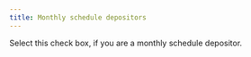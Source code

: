 ```yaml
---
title: Monthly schedule depositors
---
```



Select this check box, if you are a monthly schedule depositor.
